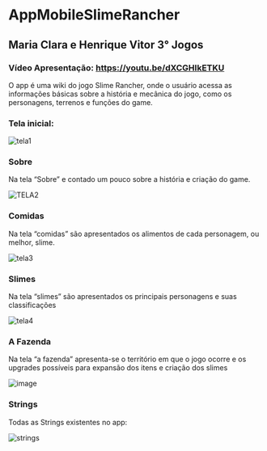 # AppMobileSlimeRancher

## Maria Clara e Henrique Vitor 3° Jogos

### Vídeo Apresentação: https://youtu.be/dXCGHIkETKU 



O app é uma wiki do jogo Slime Rancher, onde o usuário acessa as informações básicas 
sobre a história e mecânica do jogo, como os personagens, terrenos e funções do game.

### Tela inicial:


![tela1](https://github.com/mabrunhara/AppSlimeRancherFinal/assets/101645595/e68595dc-2600-485b-a923-696c649e7a19)



### Sobre
Na tela  “Sobre” e contado um pouco sobre a história e criação do game.


![TELA2](https://github.com/mabrunhara/AppMobileSlimeRancher/assets/101645595/e9faf425-f4f3-46db-8c0c-0fe8d3986d52)



### Comidas
Na tela “comidas” são apresentados os alimentos de cada personagem, ou melhor, slime.


![tela3](https://github.com/mabrunhara/AppMobileSlimeRancher/assets/101645820/01419901-0670-44e4-a2ce-e7987ea8919e)


### Slimes

Na tela “slimes” são apresentados os principais personagens e suas classificações


![tela4](https://github.com/mabrunhara/AppMobileSlimeRancher/assets/101645820/23630f43-5787-4f02-891c-9a06b1e19e03)

### A Fazenda
Na tela “a fazenda” apresenta-se o território em que o jogo ocorre e os upgrades possíveis para expansão dos itens e criação dos slimes


![image](https://github.com/mabrunhara/AppMobileSlimeRancher/assets/101645595/51bd465d-1986-4122-a945-b45008e7932d)


### Strings

Todas as Strings existentes no app:



![strings](https://github.com/mabrunhara/AppMobileSlimeRancher/assets/101645820/272a34b5-9b49-468b-bce0-d55c55f260f5)
